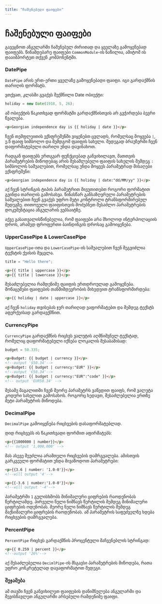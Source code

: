 ```yaml
---
title: "ჩაშენებული ფაიფები"
---
```


# ჩაშენებული ფაიფები

გავეცნოთ ანგულარში ჩაშენებულ ძირითად და ყველაზე გამოყენებად ფაიფებს.
წინამდებარე ფაიფები `CommonModule`-ის ნაწილია, ამიტომ ის დააიმპორტეთ
თქვენ კომპონენტში.

### DatePipe

`DatePipe` არის ერთ-ერთი ყველაზე გამოყენებადი ფაიფი. იგი გარდაქმნის
თარიღის ფორმატს.

ვთქვათ, კლასში გვაქვს შექმნილი Date ობიექტი:

```ts
holiday = new Date(1918, 5, 26);
```

ამ ობიექტის წაკითხვად ფორმატში გარდაქმნისთვის არ გვჭირდება ბევრი წვალება.

```html
<p>Georgian independence day is {{ holiday | date }}</p>
```

ჩვენ თემფლეითის ექსფრეშენში ვიყენებთ ცვლადს, რომელსაც მოყვება `|`,
ე.წ ფაიფ სიმბოლო და შემდგომ ფაიფის სახელი. შედეგად ბრაუზერში ჩვენ
დაფორმატებული თარიღი უნდა დავინახოთ.

რადგან ფაიფებს ერთგვარ ფუნქციებად განვიხილავთ, მათთვის პარამეტრების
მიწოდებაც არის შესაშლებელი ფაიფის სახელის შემდეგ `:` სიმბოლოს საშუალებით,
რომელსაც უნდა მოყვეს პარამეტრად მისაღები ექსფრეშენი:

```html
<p>Georgian independence day is {{ holiday | date:"dd/MM/yy" }}</p>
```

აქ ჩვენ სტრინგის ტიპის პარამეტრით მივუთითებთ როგორი ფორმატით გვინდა თარიღის
გამოსახვა.
წინასწარ განსაზღვრული პარამეტრების საშუალებით ჩვენ გვაქვს უფრო მეტი კონტროლი
ტრანსფორმირებულ შედეგზე. თითოეული ფაიფისთვის მოძებნეთ შესაძლო პარამეტრების
დოკუმენტაცია ანგულარის ვებსაიტზე.

აქვე გასათვალისწინებელია, რომ ფაიფები არა მხოლოდ ინტერპოლაციის დროს, არამედ
ფროფერთი ბაინდინგის დროსაც გამოიყენება.

### UpperCasePipe & LowerCasePipe

`UpperCasePipe`-ითა და `LowerCasePipe`-ის საშუალებით ჩვენ შეგვიძლია ტექსტის
ქეისის შეცვლა.

```ts
title = "Hello there";
```

```html
<p>{{ title | uppercase }}</p>
<p>{{ title | lowercase }}</p>
```

შესაძლებელია რამდენიმე ფაიფის ერთდროულად გამოყენება. მონაცემები ფაიფების თანმიმდევრობის
მიხედვით ტრანსფორმირდება:

```html
<p>{{ holiday | date | uppercase }}</p>
```

აქ ჩვენ `holiday` თვისებას ჯერ თარიღად ვაფორმატებთ და შემდეგ ტექსტს აფერქეისად გარდავქმნით.

### CurrencyPipe

`CurrencyPipe` გარდაქმნის რიცხვს ვალუტის აღმნიშვნელ ტექსტად, რომელიც დაფორმატებული
იქნება ლოკალის შესაბამისად:

```ts
budget = 50.335;
```

```html
<p>Budget: {{ budget | currency }}</p>
<!--output '$50.34'-->
<p>Budget: {{ budget | currency:"EUR" }}</p>
<!--output '€50.34'-->
<p>Budget: {{ budget | currency:"EUR":"code" }}</p>
<!-- output 'EUR50.34' -->
```

მესამე მაგალითში ჩვენ მეორე პარამეტრს ვაწვდით ფაიფს, რომ ვალუტა
კოდური სახელით გამოსახოს. როგორც ხედავთ, შესაძლებელია ერთზე
მეტი პარამეტრის მიწოდება.

### DecimalPipe

`DecimalPipe` გამოიყენება რიცხვების დასაფორმატებლად.

დიდ რიცხვებს ის წაკითხვადი ფორმით აფირმატებს:

```html
<p>{{1000000 | number}}</p>
<!-- output '1,000,000' -->
```

მას ასევე შეუძლია არამთელი რიცხვების დამრგვალება. ამისთვის
გარკვეული ფორმატით უნდა მივაწოდოთ პარამეტრები:

```html
<p>{{3.6 | number: '1.0-0'}}</p>
<!--will output '4'-->

<p>{{-3.6 | number:'1.0-0'}}</p>
<!--will output '-4'-->
```

პარამეტრში `1` გულისხმობს მინიმალური ციფრების რაოდენობას წერტილამდე.
პირველი ნული ნიშნავს წერტილის შემდეგ მინიმალური ციფრების ოდენობას.
მეორე ნული ნიშნავს წერტილის შემდეგ მაქსიმალური ციფრების რაოდენობას.
ამ პარამეტრის საფუძველზე ხდება რიცხვების დამრგვალება.

### PercentPipe

`PercentPipe` რიცხვს გარდაქმნის პროცენტული მაჩვენებლის სტრინგად:

```html
<p>{{ 0.259 | percent }}</p>
<!--output '26%'-->
```

აქ შესაძლებელია `DecimlPipe`-ის მსგავსი პარამეტრების მიწოდება, რათა
უფრო კონკრეტულად დავაფორმატოთ შედეგი.

### შეჯამება

ამ თავში ჩვენ განვიხილეთ ფაიფების დანიშნულება ანგულარში და შევისწავლეთ
ანგულარში არსებული რამდენიმე ფაიფი.
